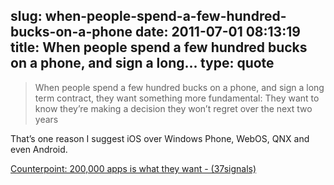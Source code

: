 slug: when-people-spend-a-few-hundred-bucks-on-a-phone
date: 2011-07-01 08:13:19
title: When people spend a few hundred bucks on a phone, and sign a long...
type: quote
---

> When people spend a few hundred bucks on a phone, and sign a long term contract, they want something more fundamental: They want to know they’re making a decision they won’t regret over the next two years

That’s one reason I suggest iOS over Windows Phone, WebOS, QNX and even Android.

 [Counterpoint: 200,000 apps is what they want - (37signals)](http://37signals.com/svn/posts/2962-counterpoint-200000-apps-is-what-they-want)
